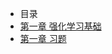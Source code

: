 - 目录
- [第一章 强化学习基础](chapter1/chapter1)
- [第一章 习题](chapter1/chapter1_questions&keywords)





















